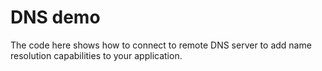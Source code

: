 # DNS demo

The code here shows how to connect to remote DNS server to add name resolution capabilities to your application.